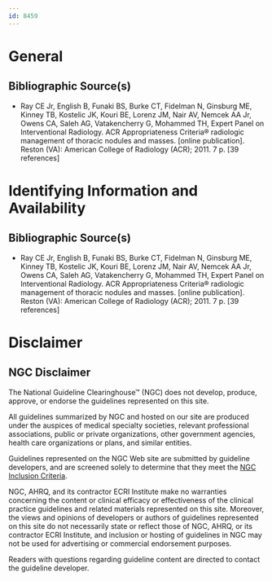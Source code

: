 ```yaml
---
id: 8459
---
```


# General

## Bibliographic Source(s)

- Ray CE Jr, English B, Funaki BS, Burke CT, Fidelman N, Ginsburg ME, Kinney TB, Kostelic JK, Kouri BE, Lorenz JM, Nair AV, Nemcek AA Jr, Owens CA, Saleh AG, Vatakencherry G, Mohammed TH, Expert Panel on Interventional Radiology. ACR Appropriateness Criteria® radiologic management of thoracic nodules and masses. [online publication]. Reston (VA): American College of Radiology (ACR); 2011. 7 p. [39 references]

# Identifying Information and Availability

## Bibliographic Source(s)

- Ray CE Jr, English B, Funaki BS, Burke CT, Fidelman N, Ginsburg ME, Kinney TB, Kostelic JK, Kouri BE, Lorenz JM, Nair AV, Nemcek AA Jr, Owens CA, Saleh AG, Vatakencherry G, Mohammed TH, Expert Panel on Interventional Radiology. ACR Appropriateness Criteria® radiologic management of thoracic nodules and masses. [online publication]. Reston (VA): American College of Radiology (ACR); 2011. 7 p. [39 references]

# Disclaimer

## NGC Disclaimer

The National Guideline Clearinghouse™ (NGC) does not develop, produce, approve, or endorse the guidelines represented on this site.

All guidelines summarized by NGC and hosted on our site are produced under the auspices of medical specialty societies, relevant professional associations, public or private organizations, other government agencies, health care organizations or plans, and similar entities.

Guidelines represented on the NGC Web site are submitted by guideline developers, and are screened solely to determine that they meet the [NGC Inclusion Criteria](/help-and-about/summaries/inclusion-criteria).

NGC, AHRQ, and its contractor ECRI Institute make no warranties concerning the content or clinical efficacy or effectiveness of the clinical practice guidelines and related materials represented on this site. Moreover, the views and opinions of developers or authors of guidelines represented on this site do not necessarily state or reflect those of NGC, AHRQ, or its contractor ECRI Institute, and inclusion or hosting of guidelines in NGC may not be used for advertising or commercial endorsement purposes.

Readers with questions regarding guideline content are directed to contact the guideline developer.

